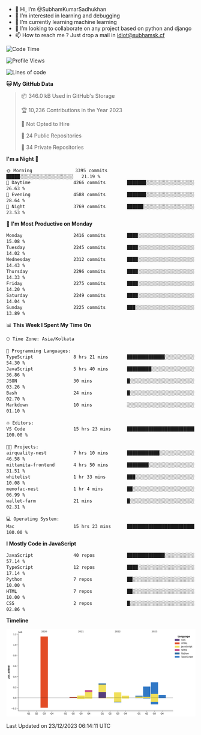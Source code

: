 - 👋 Hi, I’m @SubhamKumarSadhukhan
- 👀 I’m interested in learning and debugging
- 🌱 I’m currently learning machine learning
- 💞️ I’m looking to collaborate on any project based on python and django
- 📫 How to reach me ?
      Just drop a mail in idiot@subhamsk.cf

<!---
SubhamKumarSadhukhan/SubhamKumarSadhukhan is a ✨ special ✨ repository because its `README.md` (this file) appears on your GitHub profile.
You can click the Preview link to take a look at your changes.
--->


<!--START_SECTION:waka-->
![Code Time](http://img.shields.io/badge/Code%20Time-1%2C778%20hrs%207%20mins-blue)

![Profile Views](http://img.shields.io/badge/Profile%20Views-0-blue)

![Lines of code](https://img.shields.io/badge/From%20Hello%20World%20I%27ve%20Written-2.4%20million%20lines%20of%20code-blue)

**🐱 My GitHub Data** 

> 📦 346.0 kB Used in GitHub's Storage 
 > 
> 🏆 10,236 Contributions in the Year 2023
 > 
> 🚫 Not Opted to Hire
 > 
> 📜 24 Public Repositories 
 > 
> 🔑 34 Private Repositories 
 > 
**I'm a Night 🦉** 

```text
🌞 Morning                3395 commits        █████░░░░░░░░░░░░░░░░░░░░   21.19 % 
🌆 Daytime                4266 commits        ███████░░░░░░░░░░░░░░░░░░   26.63 % 
🌃 Evening                4588 commits        ███████░░░░░░░░░░░░░░░░░░   28.64 % 
🌙 Night                  3769 commits        ██████░░░░░░░░░░░░░░░░░░░   23.53 % 
```
📅 **I'm Most Productive on Monday** 

```text
Monday                   2416 commits        ████░░░░░░░░░░░░░░░░░░░░░   15.08 % 
Tuesday                  2245 commits        ████░░░░░░░░░░░░░░░░░░░░░   14.02 % 
Wednesday                2312 commits        ████░░░░░░░░░░░░░░░░░░░░░   14.43 % 
Thursday                 2296 commits        ████░░░░░░░░░░░░░░░░░░░░░   14.33 % 
Friday                   2275 commits        ████░░░░░░░░░░░░░░░░░░░░░   14.20 % 
Saturday                 2249 commits        ████░░░░░░░░░░░░░░░░░░░░░   14.04 % 
Sunday                   2225 commits        ███░░░░░░░░░░░░░░░░░░░░░░   13.89 % 
```


📊 **This Week I Spent My Time On** 

```text
🕑︎ Time Zone: Asia/Kolkata

💬 Programming Languages: 
TypeScript               8 hrs 21 mins       ██████████████░░░░░░░░░░░   54.30 % 
JavaScript               5 hrs 40 mins       █████████░░░░░░░░░░░░░░░░   36.86 % 
JSON                     30 mins             █░░░░░░░░░░░░░░░░░░░░░░░░   03.26 % 
Bash                     24 mins             █░░░░░░░░░░░░░░░░░░░░░░░░   02.70 % 
Markdown                 10 mins             ░░░░░░░░░░░░░░░░░░░░░░░░░   01.10 % 

🔥 Editors: 
VS Code                  15 hrs 23 mins      █████████████████████████   100.00 % 

🐱‍💻 Projects: 
airquality-nest          7 hrs 10 mins       ████████████░░░░░░░░░░░░░   46.58 % 
mittamita-frontend       4 hrs 50 mins       ████████░░░░░░░░░░░░░░░░░   31.51 % 
whitelist                1 hr 33 mins        ███░░░░░░░░░░░░░░░░░░░░░░   10.08 % 
memofac-nest             1 hr 4 mins         ██░░░░░░░░░░░░░░░░░░░░░░░   06.99 % 
wallet-farm              21 mins             █░░░░░░░░░░░░░░░░░░░░░░░░   02.31 % 

💻 Operating System: 
Mac                      15 hrs 23 mins      █████████████████████████   100.00 % 
```

**I Mostly Code in JavaScript** 

```text
JavaScript               40 repos            ██████████████░░░░░░░░░░░   57.14 % 
TypeScript               12 repos            ████░░░░░░░░░░░░░░░░░░░░░   17.14 % 
Python                   7 repos             ██░░░░░░░░░░░░░░░░░░░░░░░   10.00 % 
HTML                     7 repos             ██░░░░░░░░░░░░░░░░░░░░░░░   10.00 % 
CSS                      2 repos             █░░░░░░░░░░░░░░░░░░░░░░░░   02.86 % 
```



**Timeline**

![Lines of Code chart](https://raw.githubusercontent.com/SubhamKumarSadhukhan/SubhamKumarSadhukhan/main/assets/bar_graph.png)


 Last Updated on 23/12/2023 06:14:11 UTC
<!--END_SECTION:waka-->
